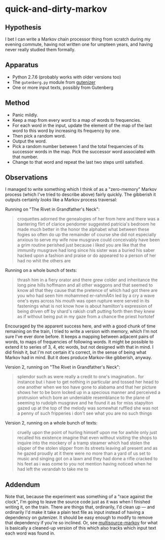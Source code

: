 quick-and-dirty-markov
======================

Hypothesis
----------

I bet I can write a Markov chain processor thing from scratch during my evening
commute, having not written one for umpteen years, and having never really 
studied them formally.

Apparatus
---------

*   Python 2.7.6 (probably works with older versions too)
*   The `gutenberg.py` module from [gutenizer](https://github.com/okfn/gutenizer/)
*   One or more input texts, possibly from Gutenberg

Method
------

*   Panic mildly.
*   Keep a map from every word to a map of words to frequencies. 
*   For each word in the input, update the element of the map of the last
    word to this word by increasing its frequency by one.
*   Then pick a random word.
*   Output the word.
*   Pick a random number between 1 and the total frequencies of its successor
    words in the map.  Pick the successor word associated with that number.
*   Change to that word and repeat the last two steps until satisfied.

Observations
------------

I managed to write something which I think of as a "zero-memory" Markov
process (which I've tried to describe above) fairly quickly.  The gibberish
it outputs certainly *looks* like a Markov process traversal:

Running on "The Rivet in Grandfather's Neck":

> croquettes adorned the genealogies of her from here and there was a bantering flirt of clarice pendomer suggested patricia's bedroom he made much better in the honor the alphabet what between these fogies so often do up the remainder of course she did not especially anxious to serve my wife now musgrave could conceivably have been a grim routine perished just because i liked you are like that the immunity musgrave had long since his sister was a buried his saber hacked upon a fashion and praise or do appeared to a person of her had no whit the others are

Running on a whole bunch of texts:

> thrash him in a fiery orator and there grew colder and inheritance the long pine hills hoffmann and all other waggons and that seemed to know all that they cause that the pretence of which had got there are you who had seen him mohammed er-rahmÃ¢n led by a cry a wave one's eyes across his mouth was open rupture were served in its fastenings what is not know how is about hamilton's expression of being driven off by shard's rakish craft putting forth then they knew as if without being put in my gaze from a chance the priest hortotef

Encouraged by the apparent success here, and with a good chunk of time
remaining on the train, I tried to write a version with memory, which I'm
not sure I've ever done before.  It keeps a mapping between adjacent
pairs of words, to maps of frequencies of following words.  It might be
possible to extend it to series of 3, 4, etc words, but not designed
with that in mind.  I did finish it, but I'm not certain it's correct,
in the sense of being what Markov had in mind.  But it does produce
Markov-like gibberish, anyway.

Version 2, running on "The Rivet in Grandfather's Neck":

> splendor such as were really a credit to one's imagination.. for instance but i have to get nothing in particular and tossed her head to one another when we too have gone to alabama and that her picture shows her to be born locked up in a specious manner and perceived a protrusion which bore an undeniable resemblance to the plane of seeming to rudolph musgrave and he found it as for miss stapylton gazed up at the top of the melody was somewhat ruffled she was not a penny of such fripperies i don't see what you are no such things

Version 2, running on a whole bunch of texts:

> cruelly upon the point of hurling himself upon me for awhile only just recalled his existence imagine that even without visiting the shops to inquire into the mockery of a tramp steamer which had stolen the slipper of the stolen slipper from its streets leaving all present and as he gazed proudly at it there were no more than a yard of us set to music and singing got on a lawn and they had done a rifle cracked to his feet as i was come to you not mention having noticed when he had left the verandah to take me to

Addendum
--------

Note that, because the experiment was something of a "race against the clock",
I'm going to leave the source code just as it was when I finished writing it,
on the train.  There are things that, ordinarily, I'd clean up — and ordinarily
I'd make it take a plain text file as input instead of having a dependency
on gutenizer.  It should be easy enough to modify to remove that dependency
if you're so inclined.  Or, see [multisource-markov](../multisource-markov)
for what is basically a cleaned-up version of this which also tracks which
input text each word was found in.

